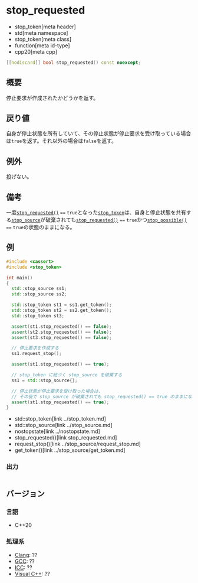 # stop_requested
* stop_token[meta header]
* std[meta namespace]
* stop_token[meta class]
* function[meta id-type]
* cpp20[meta cpp]

```cpp
[[nodiscard]] bool stop_requested() const noexcept;
```

## 概要
停止要求が作成されたかどうかを返す。


## 戻り値
自身が停止状態を所有していて、その停止状態が停止要求を受け取っている場合は`true`を返す。それ以外の場合は`false`を返す。

## 例外
投げない。

## 備考
一度[`stop_requested()`](stop_requested.md) `==` `true`となった[`stop_token`](../stop_token.md)は、自身と停止状態を共有する[`stop_source`](../stop_source.md)が破棄されても[`stop_requested()`](stop_requested.md) `==` `true`かつ[`stop_possible()`](stop_possible.md) `==` `true`の状態のままになる。

## 例
```cpp example
#include <cassert>
#include <stop_token>

int main()
{
  std::stop_source ss1;
  std::stop_source ss2;

  std::stop_token st1 = ss1.get_token();
  std::stop_token st2 = ss2.get_token();
  std::stop_token st3;

  assert(st1.stop_requested() == false);
  assert(st2.stop_requested() == false);
  assert(st3.stop_requested() == false);

  // 停止要求を作成する
  ss1.request_stop();

  assert(st1.stop_requested() == true);

  // stop_token に紐づく stop_source を破棄する
  ss1 = std::stop_source{};

  // 停止状態が停止要求を受け取った場合は、
  // その後で stop_source が破棄されても stop_requested() == true のままになる。
  assert(st1.stop_requested() == true);
}
```
* std::stop_token[link ../stop_token.md]
* std::stop_source[link ../stop_source.md]
* nostopstate[link ../nostopstate.md]
* stop_requested()[link stop_requested.md]
* request_stop()[link ../stop_source/request_stop.md]
* get_token()[link ../stop_source/get_token.md]

### 出力
```
```

## バージョン
### 言語
- C++20

### 処理系
- [Clang](/implementation.md#clang): ??
- [GCC](/implementation.md#gcc): ??
- [ICC](/implementation.md#icc): ??
- [Visual C++](/implementation.md#visual_cpp): ??

